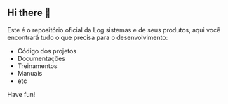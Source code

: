 ## Hi there 👋

Este é o repositório oficial da Log sistemas e de seus produtos, aqui você encontrará tudo o que precisa para o desenvolvimento: 

* Código dos projetos
* Documentações
* Treinamentos
* Manuais 
* etc

Have fun!
